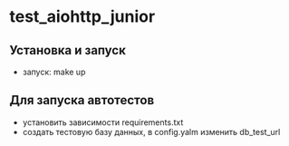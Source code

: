 # test_aiohttp_junior

## Установка и запуск

- запуск: make up

## Для запуска автотестов

- установить зависимости requirements.txt
- создать тестовую базу данных, в config.yalm изменить db_test_url
